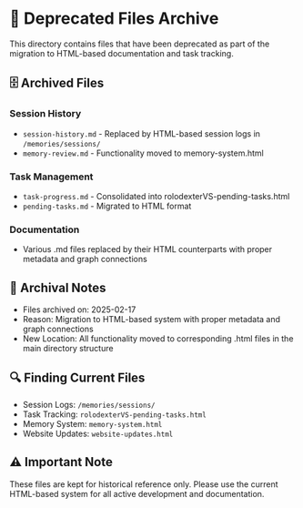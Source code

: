 # 📁 Deprecated Files Archive

This directory contains files that have been deprecated as part of the migration to HTML-based documentation and task tracking.

## 🗄️ Archived Files

### Session History

- `session-history.md` - Replaced by HTML-based session logs in `/memories/sessions/`
- `memory-review.md` - Functionality moved to memory-system.html

### Task Management

- `task-progress.md` - Consolidated into rolodexterVS-pending-tasks.html
- `pending-tasks.md` - Migrated to HTML format

### Documentation

- Various .md files replaced by their HTML counterparts with proper metadata and graph connections

## 📝 Archival Notes

- Files archived on: 2025-02-17
- Reason: Migration to HTML-based system with proper metadata and graph connections
- New Location: All functionality moved to corresponding .html files in the main directory structure

## 🔍 Finding Current Files

- Session Logs: `/memories/sessions/`
- Task Tracking: `rolodexterVS-pending-tasks.html`
- Memory System: `memory-system.html`
- Website Updates: `website-updates.html`

## ⚠️ Important Note

These files are kept for historical reference only. Please use the current HTML-based system for all active development and documentation.
